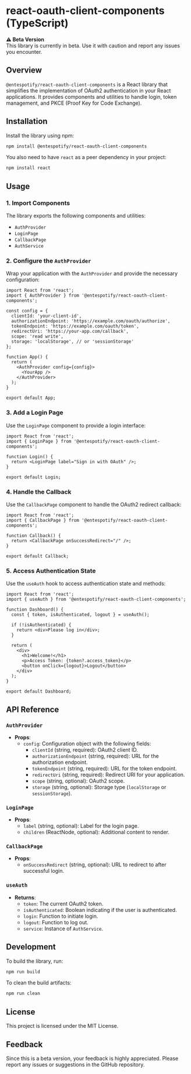 react-oauth-client-components (TypeScript)
========================

**⚠️ Beta Version**  
This library is currently in beta. Use it with caution and report any issues you encounter.

## Overview
`@entespotify/react-oauth-client-components` is a React library that simplifies the implementation of OAuth2 authentication in your React applications. It provides components and utilities to handle login, token management, and PKCE (Proof Key for Code Exchange).

## Installation
Install the library using npm:

```bash
npm install @entespotify/react-oauth-client-components
```

You also need to have `react` as a peer dependency in your project:

```bash
npm install react
```

## Usage
### 1. Import Components
The library exports the following components and utilities:
- `AuthProvider`
- `LoginPage`
- `CallbackPage`
- `AuthService`

### 2. Configure the `AuthProvider`
Wrap your application with the `AuthProvider` and provide the necessary configuration:

```tsx
import React from 'react';
import { AuthProvider } from '@entespotify/react-oauth-client-components';

const config = {
  clientId: 'your-client-id',
  authorizationEndpoint: 'https://example.com/oauth/authorize',
  tokenEndpoint: 'https://example.com/oauth/token',
  redirectUri: 'https://your-app.com/callback',
  scope: 'read write',
  storage: 'localStorage', // or 'sessionStorage'
};

function App() {
  return (
    <AuthProvider config={config}>
      <YourApp />
    </AuthProvider>
  );
}

export default App;
```

### 3. Add a Login Page
Use the `LoginPage` component to provide a login interface:

```tsx
import React from 'react';
import { LoginPage } from '@entespotify/react-oauth-client-components';

function Login() {
  return <LoginPage label="Sign in with OAuth" />;
}

export default Login;
```

### 4. Handle the Callback
Use the `CallbackPage` component to handle the OAuth2 redirect callback:

```tsx
import React from 'react';
import { CallbackPage } from '@entespotify/react-oauth-client-components';

function Callback() {
  return <CallbackPage onSuccessRedirect="/" />;
}

export default Callback;
```

### 5. Access Authentication State
Use the `useAuth` hook to access authentication state and methods:

```tsx
import React from 'react';
import { useAuth } from '@entespotify/react-oauth-client-components';

function Dashboard() {
  const { token, isAuthenticated, logout } = useAuth();

  if (!isAuthenticated) {
    return <div>Please log in</div>;
  }

  return (
    <div>
      <h1>Welcome!</h1>
      <p>Access Token: {token?.access_token}</p>
      <button onClick={logout}>Logout</button>
    </div>
  );
}

export default Dashboard;
```

## API Reference
### `AuthProvider`
- **Props**:
  - `config`: Configuration object with the following fields:
    - `clientId` (string, required): OAuth2 client ID.
    - `authorizationEndpoint` (string, required): URL for the authorization endpoint.
    - `tokenEndpoint` (string, required): URL for the token endpoint.
    - `redirectUri` (string, required): Redirect URI for your application.
    - `scope` (string, optional): OAuth2 scope.
    - `storage` (string, optional): Storage type (`localStorage` or `sessionStorage`).

### `LoginPage`
- **Props**:
  - `label` (string, optional): Label for the login page.
  - `children` (ReactNode, optional): Additional content to render.

### `CallbackPage`
- **Props**:
  - `onSuccessRedirect` (string, optional): URL to redirect to after successful login.

### `useAuth`
- **Returns**:
  - `token`: The current OAuth2 token.
  - `isAuthenticated`: Boolean indicating if the user is authenticated.
  - `login`: Function to initiate login.
  - `logout`: Function to log out.
  - `service`: Instance of `AuthService`.

## Development
To build the library, run:

```bash
npm run build
```

To clean the build artifacts:

```bash
npm run clean
```

## License
This project is licensed under the MIT License.

## Feedback
Since this is a beta version, your feedback is highly appreciated. Please report any issues or suggestions in the GitHub repository.
